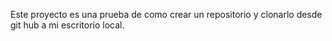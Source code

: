 Este proyecto es una prueba de como crear un repositorio y clonarlo desde git hub a mi escritorio local. 
